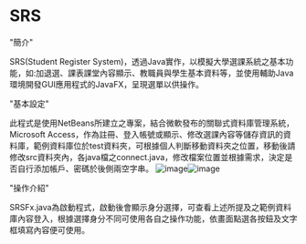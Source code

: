 # SRS

"簡介"

SRS(Student Register System)，透過Java實作，以模擬大學選課系統之基本功能，如:加退選、課表課堂內容顯示、教職員與學生基本資料等，並使用輔助Java環境開發GUI應用程式的JavaFX，呈現選單以供操作。

"基本設定"

此程式是使用NetBeans所建立之專案，結合微軟發布的關聯式資料庫管理系統，Microsoft Access，作為註冊、登入帳號或顯示、修改選課內容等儲存資訊的資料庫，範例資料庫位於test資料夾，可根據個人判斷移動資料夾之位置，移動後請修改src資料夾內，各java檔之connect.java，修改檔案位置並根據需求，決定是否自行添加帳戶、密碼於後側兩空字串。
![image](https://user-images.githubusercontent.com/44157186/126092529-6dc622f0-d836-4f1e-87bd-09bd012c4484.png)![image](https://user-images.githubusercontent.com/44157186/126092191-5c22e6e9-649b-47de-a782-9f82b02289ea.png)

"操作介紹"

SRSFx.java為啟動程式，啟動後會顯示身分選擇，可查看上述所提及之範例資料庫內容登入，根據選擇身分不同可使用各自之操作功能，依畫面點選各按鈕及文字框填寫內容便可使用。


